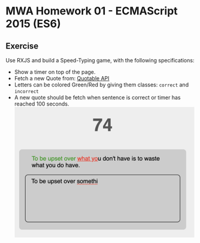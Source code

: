 # MWA Homework 01 - ECMAScript 2015 (ES6)
## Exercise
Use RXJS and build a Speed-Typing game, with the following specifications:   
  * Show a timer on top of the page.
  * Fetch a new Quote from: [Quotable API](http://api.quotable.io/random)
  * Letters can be colored Green/Red by giving them classes: `correct` and `incorrect`
  * A new quote should be fetch when sentence is correct or timer has reached 100 seconds.
![Screenshot](./screenshot.png)
